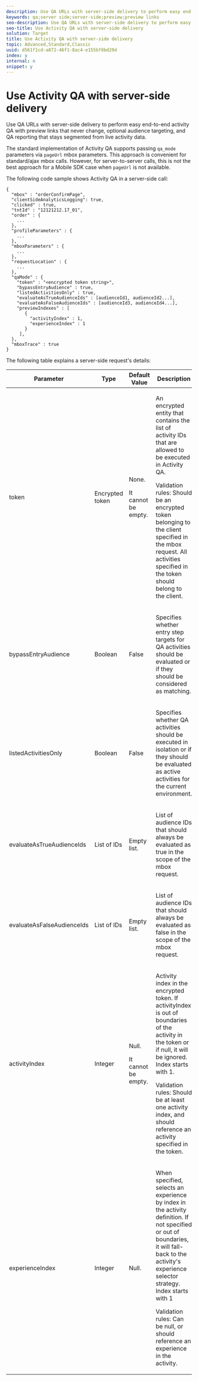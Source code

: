 ```yaml
---
description: Use QA URLs with server-side delivery to perform easy end-to-end activity QA with preview links that never change, optional audience targeting, and QA reporting that stays segmented from live activity data.
keywords: qa;server side;server-side;preview;preview links
seo-description: Use QA URLs with server-side delivery to perform easy end-to-end activity QA with preview links that never change, optional audience targeting, and QA reporting that stays segmented from live activity data.
seo-title: Use Activity QA with server-side delivery
solution: Target
title: Use Activity QA with server-side delivery
topic: Advanced,Standard,Classic
uuid: d561f1cd-a872-46f1-8ac4-e155bf8bd29d
index: y
internal: n
snippet: y
---
```


# Use Activity QA with server-side delivery

Use QA URLs with server-side delivery to perform easy end-to-end activity QA with preview links that never change, optional audience targeting, and QA reporting that stays segmented from live activity data.

The standard implementation of Activity QA supports passing `qa_mode` parameters via `pageUrl` mbox parameters. This approach is convenient for standard/ajax mbox calls. However, for server-to-server calls, this is not the best approach for a Mobile SDK case when `pageUrl` is not available.

The following code sample shows Activity QA in a server-side call:

```
{
  "mbox" : "orderConfirmPage",
  "clientSideAnalyticsLogging": true,
  "clicked" : true,
  "tntId" : "12121212.17_01",
  "order" : {
    ...
  },
  "profileParameters" : {
    ...
  },
  "mboxParameters" : {
    ...
  },
  "requestLocation" : {
    ...
  },
  "qaMode" : {
    "token" : "<encrypted token string>",
    "bypassEntryAudience" : true,
    "listedActivitiesOnly" : true,
    "evaluateAsTrueAudienceIds" : [audienceId1, audienceId2...],
    "evaluateAsFalseAudienceIds" : [audienceId3, audienceId4...],
    "previewIndexes" : [
       {
         "activityIndex" : 1,
         "experienceIndex" : 1
       }
     ],
  },
  "mboxTrace" : true
}
```

The following table explains a server-side request's details:

<table id="table_B114F67E9F154558B2ECC135D17655BF"> 
 <thead> 
  <tr> 
   <th colname="col1" class="entry"> Parameter </th> 
   <th colname="col2" class="entry"> Type </th> 
   <th colname="col3" class="entry"> Default Value </th> 
   <th colname="col4" class="entry"> Description </th> 
  </tr>
 </thead>
 <tbody> 
  <tr> 
   <td colname="col1"> <p><span class="codeph"> token</span> </p> </td> 
   <td colname="col2"> <p>Encrypted token </p> </td> 
   <td colname="col3"> <p>None. </p> <p> It cannot be empty. </p> </td> 
   <td colname="col4"> <p>An encrypted entity that contains the list of activity IDs that are allowed to be executed in Activity QA. </p> <p>Validation rules: Should be an encrypted token belonging to the client specified in the mbox request. All activities specified in the token should belong to the client. </p> </td> 
  </tr> 
  <tr> 
   <td colname="col1"> <p><span class="codeph"> bypassEntryAudience</span> </p> </td> 
   <td colname="col2"> <p>Boolean </p> </td> 
   <td colname="col3"> <p>False </p> </td> 
   <td colname="col4"> <p>Specifies whether entry step targets for QA activities should be evaluated or if they should be considered as matching. </p> </td> 
  </tr> 
  <tr> 
   <td colname="col1"> <p><span class="codeph"> listedActivitiesOnly</span> </p> </td> 
   <td colname="col2"> <p>Boolean </p> </td> 
   <td colname="col3"> <p>False </p> </td> 
   <td colname="col4"> <p>Specifies whether QA activities should be executed in isolation or if they should be evaluated as active activities for the current environment. </p> </td> 
  </tr> 
  <tr> 
   <td colname="col1"> <p><span class="codeph"> evaluateAsTrueAudienceIds</span> </p> </td> 
   <td colname="col2"> <p>List of IDs </p> </td> 
   <td colname="col3"> <p>Empty list. </p> </td> 
   <td colname="col4"> <p>List of audience IDs that should always be evaluated as true in the scope of the mbox request. </p> </td> 
  </tr> 
  <tr> 
   <td colname="col1"> <p><span class="codeph"> evaluateAsFalseAudienceIds</span> </p> </td> 
   <td colname="col2"> <p>List of IDs </p> </td> 
   <td colname="col3"> <p>Empty list. </p> </td> 
   <td colname="col4"> <p>List of audience IDs that should always be evaluated as false in the scope of the mbox request. </p> </td> 
  </tr> 
  <tr> 
   <td colname="col1"> <p><span class="codeph"> activityIndex</span> </p> </td> 
   <td colname="col2"> <p>Integer </p> </td> 
   <td colname="col3"> <p>Null. </p> <p> It cannot be empty. </p> </td> 
   <td colname="col4"> <p>Activity index in the encrypted token. If <span class="codeph"> activityIndex</span> is out of boundaries of the activity in the token or if null, it will be ignored. Index starts with 1. </p> <p>Validation rules: Should be at least one activity index, and should reference an activity specified in the token. </p> </td> 
  </tr> 
  <tr> 
   <td colname="col1"> <p>experienceIndex </p> </td> 
   <td colname="col2"> <p>Integer </p> </td> 
   <td colname="col3"> <p>Null. </p> </td> 
   <td colname="col4"> <p>When specified, selects an experience by index in the activity definition. If not specified or out of boundaries, it will fall-back to the activity's experience selector strategy. Index starts with 1 </p> <p>Validation rules: Can be null, or should reference an experience in the activity. </p> </td> 
  </tr> 
 </tbody> 
</table>

